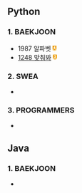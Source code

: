 ## Python

### 1. BAEKJOON

- 1987 알파벳 <img src="README.assets/g4.png" alt="g4" style="zoom:50%;" />
- [1248 맞춰봐](https://github.com/essk13/TIL/tree/main/algorithm/01_problem/python/2022/02/0228/BAEKJOON_1248) <img src="README.assets/g3.png" alt="g3" style="zoom: 50%;" />

### 2. SWEA

- 

### 3. PROGRAMMERS

- 



## Java

### 1. BAEKJOON

- 

